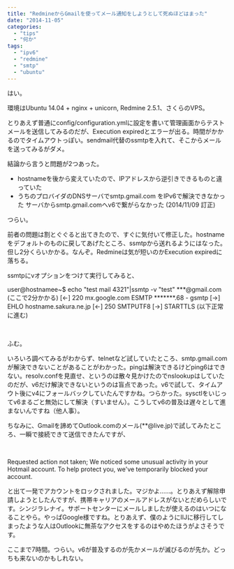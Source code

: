```yaml
---
title: "RedmineからGmailを使ってメール通知をしようとして死ぬほどはまった"
date: "2014-11-05"
categories: 
  - "tips"
  - "何か"
tags: 
  - "ipv6"
  - "redmine"
  - "smtp"
  - "ubuntu"
---
```


はい。

環境はUbuntu 14.04 + nginx + unicorn, Redmine 2.5.1、さくらのVPS。

とりあえず普通にconfig/configuration.ymlに設定を書いて管理画面からテストメールを送信してみるのだが、Execution expiredとエラーが出る。時間がかかるのでタイムアウトっぽい。sendmail代替のssmtpを入れて、そこからメールを送ってみるがダメ。

結論から言うと問題が2つあった。

- hostnameを後から変えていたので、IPアドレスから逆引きできるものと違っていた
- うちのプロバイダのDNSサーバでsmtp.gmail.com をIPv6で解決できなかった サーバからsmtp.gmail.comへv6で繋がらなかった (2014/11/09 訂正)

つらい。

前者の問題は割とぐぐると出てきたので、すぐに気付いて修正した。hostnameをデフォルトのものに戻してあげたところ、ssmtpから送れるようにはなった。但し2分くらいかかる。なんぞ。Redmineは気が短いのかExecution expiredに落ちる。

ssmtpにvオプションをつけて実行してみると、

user@hostnamee~$ echo "test mail 4321"|ssmtp -v "test" \*\*\*@gmail.com
(ここで2分かかる)
\[<-\] 220 mx.google.com ESMTP \*\*\*\*\*\*\*.68 - gsmtp 
\[->\] EHLO hostname.sakura.ne.jp
\[<-\] 250 SMTPUTF8 
\[->\] STARTTLS
(以下正常に進む)

 

ふむ。

いろいろ調べてみるがわからず、telnetなど試していたところ、smtp.gmail.comが解決できないことがあることがわかった。pingは解決できるけどping6はできない。resolv.confを見直せ、というのは散々見かけたのでnslookupはしていたのだが、v6だけ解決できないというのは盲点であった。v6で試して、タイムアウト後にv4にフォールバックしていたんですかね。つらかった。sysctlをいじってv6まるごと無効にして解決（すいません）。こうしてv6の普及は遅々として進まないんですね（他人事）。

ちなみに、Gmailを諦めてOutlook.comのメール(\*\*@live.jp)で試してみたところ、一瞬で接続できて送信できたんですが、

 

Requested action not taken; We noticed some unusual activity in your Hotmail account. To help protect you, we've temporarily blocked your account.

と出て一発でアカウントをロックされました。マジかよ……。とりあえず解除申請しようとしたんですが、携帯キャリアのメールアドレスがないとだめらしいです。シンジラレナイ。サポートセンターにメールしましたが使えるのはいつになることやら。やっぱGoogle様ですね。とりあえず、僕のようにIIJに移行してしまったような人はOutlookに無茶なアクセスをするのはやめたほうがよさそうです。

ここまで7時間。つらい。v6が普及するのが先かメールが滅びるのが先か。どっちも来ないのかもしれない。
